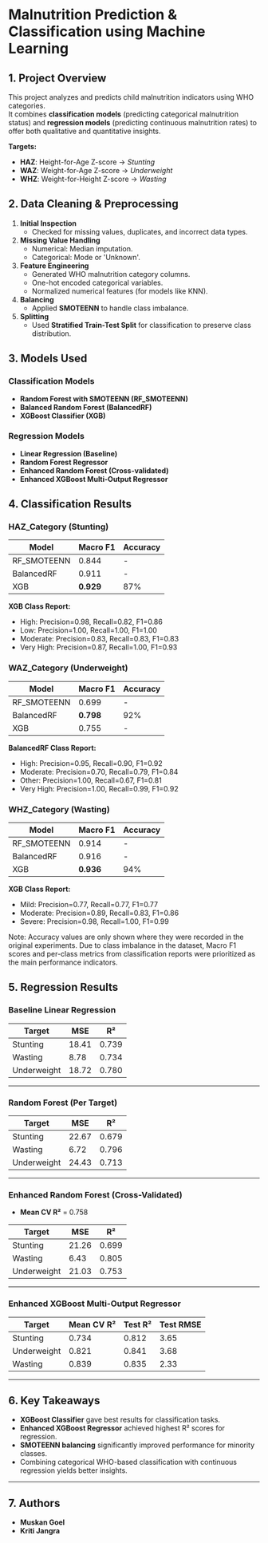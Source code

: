 # Malnutrition Prediction & Classification using Machine Learning

## 1. Project Overview
This project analyzes and predicts child malnutrition indicators using WHO categories.  
It combines **classification models** (predicting categorical malnutrition status) and **regression models** (predicting continuous malnutrition rates) to offer both qualitative and quantitative insights.

**Targets:**
- **HAZ**: Height-for-Age Z-score → *Stunting*
- **WAZ**: Weight-for-Age Z-score → *Underweight*
- **WHZ**: Weight-for-Height Z-score → *Wasting*


## 2. Data Cleaning & Preprocessing
1. **Initial Inspection**
   - Checked for missing values, duplicates, and incorrect data types.
2. **Missing Value Handling**
   - Numerical: Median imputation.
   - Categorical: Mode or 'Unknown'.
3. **Feature Engineering**
   - Generated WHO malnutrition category columns.
   - One-hot encoded categorical variables.
   - Normalized numerical features (for models like KNN).
4. **Balancing**
   - Applied **SMOTEENN** to handle class imbalance.
5. **Splitting**
   - Used **Stratified Train-Test Split** for classification to preserve class distribution.


## 3. Models Used

### Classification Models
- **Random Forest with SMOTEENN (RF_SMOTEENN)**
- **Balanced Random Forest (BalancedRF)**
- **XGBoost Classifier (XGB)**

### Regression Models
- **Linear Regression (Baseline)**
- **Random Forest Regressor**
- **Enhanced Random Forest (Cross-validated)**
- **Enhanced XGBoost Multi-Output Regressor**

## 4. Classification Results

### HAZ_Category (Stunting)
| Model        | Macro F1 | Accuracy |  
|--------------|----------|----------|
| RF_SMOTEENN  | 0.844    | -        |      
| BalancedRF   | 0.911    | -        |       
| XGB          | **0.929**| 87%      | 

**XGB Class Report:**
- High: Precision=0.98, Recall=0.82, F1=0.86
- Low: Precision=1.00, Recall=1.00, F1=1.00
- Moderate: Precision=0.83, Recall=0.83, F1=0.83
- Very High: Precision=0.87, Recall=1.00, F1=0.93


### WAZ_Category (Underweight)
| Model        | Macro F1 | Accuracy | 
|--------------|----------|----------|
| RF_SMOTEENN  | 0.699    | -        |       
| BalancedRF   | **0.798**| 92%      | 
| XGB          | 0.755    | -        |       

**BalancedRF Class Report:**
- High: Precision=0.95, Recall=0.90, F1=0.92
- Moderate: Precision=0.70, Recall=0.79, F1=0.84
- Other: Precision=1.00, Recall=0.67, F1=0.81
- Very High: Precision=1.00, Recall=0.99, F1=0.92


### WHZ_Category (Wasting)
| Model        | Macro F1 | Accuracy | 
|--------------|----------|----------|
| RF_SMOTEENN  | 0.914    | -        |      
| BalancedRF   | 0.916    | -        |       
| XGB          | **0.936**| 94%      | 

**XGB Class Report:**
- Mild: Precision=0.77, Recall=0.77, F1=0.77
- Moderate: Precision=0.89, Recall=0.83, F1=0.86
- Severe: Precision=0.98, Recall=1.00, F1=0.99

Note: Accuracy values are only shown where they were recorded in the original experiments. Due to class imbalance in the dataset, Macro F1 scores and per-class metrics from classification reports were prioritized as the main performance indicators.

## 5. Regression Results

### Baseline Linear Regression
| Target       | MSE    | R²    |
|--------------|--------|-------|
| Stunting     | 18.41  | 0.739 |
| Wasting      | 8.78   | 0.734 |
| Underweight  | 18.72  | 0.780 |

---

### Random Forest (Per Target)
| Target       | MSE    | R²    |
|--------------|--------|-------|
| Stunting     | 22.67  | 0.679 |
| Wasting      | 6.72   | 0.796 |
| Underweight  | 24.43  | 0.713 |

---

### Enhanced Random Forest (Cross-Validated)
- **Mean CV R²** = 0.758

| Target       | MSE    | R²    |
|--------------|--------|-------|
| Stunting     | 21.26  | 0.699 |
| Wasting      | 6.43   | 0.805 |
| Underweight  | 21.03  | 0.753 |

---

### Enhanced XGBoost Multi-Output Regressor
| Target       | Mean CV R² | Test R² | Test RMSE |
|--------------|------------|---------|-----------|
| Stunting     | 0.734      | 0.812   | 3.65      |
| Underweight  | 0.821      | 0.841   | 3.68      |
| Wasting      | 0.839      | 0.835   | 2.33      |

---

## 6. Key Takeaways
- **XGBoost Classifier** gave best results for classification tasks.
- **Enhanced XGBoost Regressor** achieved highest R² scores for regression.
- **SMOTEENN balancing** significantly improved performance for minority classes.
- Combining categorical WHO-based classification with continuous regression yields better insights.

---

## 7. Authors
- **Muskan Goel**  
- **Kriti Jangra**
